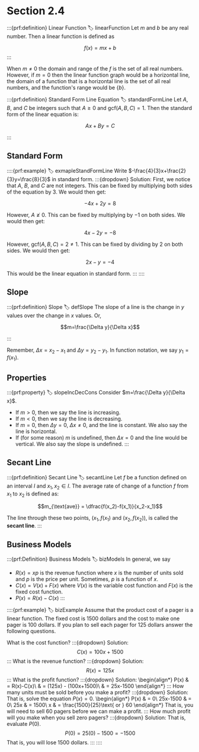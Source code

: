 # Section 2.4

:::{prf:definition} Linear Function
:label: linearFunction
Let $m$ and $b$ be any real number. Then a linear function is defined as

$$f(x)=mx+b$$
:::

When $m\ne0$ the domain and range of the $f$ is the set of all real numbers. However, if $m=0$ then the linear function graph would be a horizontal line, the domain of a function that is a horizontal line is the set of all real numbers, and the function's range would be $\{b\}$.

:::{prf:definition} Standard Form Line Equation
:label: standardFormLine
Let $A$, $B$, and $C$ be integers such that $A\ge0$ and $\text{gcf}(A,B,C)=1$. Then the standard form of the linear equation is:

$$Ax+By=C$$

:::

## Standard Form
::::{prf:example}
:label: exmapleStandFormLine
Write $-\frac{4}{3}x+\frac{2}{3}y=\frac{8}{3}$ in standard form.
:::{dropdown} Solution:
First, we notice that $A$, $B$, and $C$ are not integers. This can be fixed by multiplying both sides of the equation by $3$. We would then get:

$$-4x+2y=8$$

However, $A\not\ge0$. This can be fixed by multiplying by $-1$ on both sides. We would then get:

$$4x-2y=-8$$

However, $\text{gcf}(A,B,C)=2\ne1$. This can be fixed by dividing by $2$ on both sides. We would then get:

$$2x-y=-4$$

This would be the linear equation in standard form.
:::
::::
## Slope
:::{prf:definition} Slope
:label: defSlope
The slope of a line is the change in $y$ values over the change in $x$ values. Or,

$$m=\frac{\Delta y}{\Delta x}$$

:::

Remember, $\Delta x = x_2 - x_1$ and $\Delta y = y_2 - y_1$. In function notation, we say $y_1=f(x_1)$.
## Properties
:::{prf:property} 
:label: slopeIncDecCons
Consider $m=\frac{\Delta y}{\Delta x}$.

* If $m>0$, then we say the line is increasing.
* If $m<0$, then we say the line is decreasing.
* If $m=0$, then $\Delta y = 0$, $\Delta x\ne0$, and the line is constant. We also say the line is horizontal.
* If (for some reason) $m$ is undefined, then $\Delta x=0$ and the line would be vertical. We also say the slope is undefined.
:::
## Secant Line
:::{prf:definition} Secant Line
:label: secantLine
Let $f$ be a function defined on an interval $I$ and $x_1,x_2\in I$. The average rate of change of a function $f$ from $x_1$ to $x_2$ is defined as:

$$m_{\text{ave}} = \dfrac{f(x_2)-f(x_1)}{x_2-x_1}$$

The line through these two points, $(x_1,f(x_1)$ and $(x_2,f(x_2))$, is called the **secant line**.
:::
## Business Models
:::{prf:Definition} Business Models
:label: bizModels
In general, we say 
* $R(x)=xp$ is the revenue function where $x$ is the number of units sold and $p$ is the price per unit. Sometimes, $p$ is a function of $x$.
* $C(x)=V(x)+F(x)$ where $V(x)$ is the variable cost function and $F(x)$ is the fixed cost function.
* $P(x)=R(x)-C(x)$
:::

::::{prf:example}
:label: bizExample
Assume that the product cost of a pager is a linear function. The fixed cost is 1500 dollars and the cost to make one pager is 100 dollars. If you plan to sell each pager for 125 dollars answer the following questions.

What is the cost function?
:::{dropdown} Solution:
$$C(x)=100x+1500$$
:::
What is the revenue function?
:::{dropdown} Solution:
$$R(x)=125x$$
:::
What is the profit function?
:::{dropdown} Solution:
\begin{align*}
    P(x) & = R(x)-C(x)\\
    & = (125x) - (100x+1500)\\
    & = 25x-1500
\end{align*}
:::
How many units must be sold before you make a profit?
:::{dropdown} Solution:
That is, solve the equation $P(x)=0$.
\begin{align*}
    P(x) & = 0\\
    25x-1500 & = 0\\
    25x & = 1500\\
    x & = \frac{1500}{25}\text{ or } 60
\end{align*}
That is, you will need to sell 60 pagers before we can make a profit.
:::
How much profit will you make when you sell zero pagers?
:::{dropdown} Solution:
That is, evaluate $P(0)$.
$$P(0)=25(0)-1500 = -1500$$
That is, you will lose 1500 dollars.
:::
::::